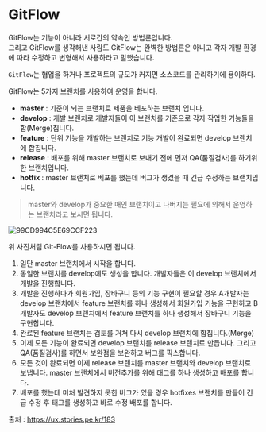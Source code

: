# GitFlow

GitFlow는 기능이 아니라 서로간의 약속인 방법론입니다. <br>그리고 GitFlow를 생각해낸 사람도 GitFlow는 완벽한 방법론은 아니고 각자 개발 환경에 따라 수정하고 변형해서 사용하라고 말했습니다.

`GitFlow`는 협업을 하거나 프로젝트의 규모가 커지면 소스코드를 관리하기에 용이하다.

GitFlow는 5가지 브랜치를 사용하여 운영을 합니다.

* **master** : 기준이 되는 브랜치로 제품을 베포하는 브랜치 입니다.
* **develop** : 개발 브랜치로 개발자들이 이 브랜치를 기준으로 각자 작업한 기능들을 합(Merge)칩니다.
* **feature** : 단위 기능을 개발하는 브랜치로 기능 개발이 완료되면 develop 브랜치에 합칩니다.
* **release** : 배포를 위해 master 브랜치로 보내기 전에 먼저 QA(품질검사)를 하기위한 브랜치입니다.
* **hotfix** : master 브랜치로 베포를 했는데 버그가 생겼을 때 긴급 수정하는 브랜치입니다.


> master와 develop가 중요한 매인 브랜치이고 나버지는 필요에 의해서 운영하는 브랜치라고 보시면 됩니다.

![99CD994C5E69CCF223](https://user-images.githubusercontent.com/81547954/144524999-a1f4b4f4-8051-4ad2-ad5c-be099b32a8ad.png)

위 사진처럼 Git-Flow를 사용하시면 됩니다.

1. 일단 master 브랜치에서 시작을 합니다.
2. 동일한 브랜치를 develop에도 생성을 합니다. 개발자들은 이 develop 브랜치에서 개발을 진행합니다.
3. 개발을 진행하다가 회원가입, 장바구니 등의 기능 구현이 필요할 경우 A개발자는 develop 브랜치에서 feature 브랜치를 하나 생성해서 회원가입 기능을 구현하고 B개발자도 develop 브랜치에서 feature 브랜치를 하나 생성해서 장바구니 기능을 구현합니다.
4. 완료된 feature 브랜치는 검토를 거쳐 다시 develop 브랜치에 합칩니다.(Merge)
5. 이제 모든 기능이 완료되면 develop 브랜치를 release 브랜치로 만듭니다. 그리고 QA(품질검사)를 하면서 보완점을 보완하고 버그를 픽스합니다.
6. 모든 것이 완료되면 이제 release 브랜치를 master 브랜치와 develop 브랜치로 보냅니다. master 브랜치에서 버전추가를 위해 태그를 하나 생성하고 배포를 합니다.
7. 배포를 했는데 미처 발견하지 못한 버그가 있을 경우 hotfixes 브랜치를 만들어 긴급 수정 후 태그를 생성하고 바로 수정 배포를 합니다.

출처 : https://ux.stories.pe.kr/183

